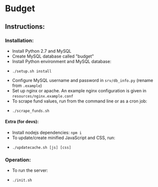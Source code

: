 # Budget

## Instructions:

### Installation:
 - Install Python 2.7 and MySQL
 - Create MySQL database called "budget"
 - Install Python environment and MySQL database:
  * `./setup.sh install`
 - Configure MySQL username and password in `srv/db_info.py` (rename from `.example`)
 - Set up nginx or apache. An example nginx configuration is given in `resources/nginx.example.conf`
 - To scrape fund values, run from the command line or as a cron job:
  *  `./scrape_funds.sh`

#### Extra (for devs):
 - Install nodejs dependencies: `npm i`
 - To update/create minified JavaScript and CSS, run:
  * `./updatecache.sh [js] [css]`

### Operation:
 - To run the server:
  *  `./init.sh`
